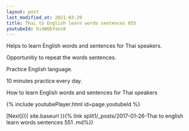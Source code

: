```yaml
---
layout: post
last_modified_at: 2021-03-29
title: Thai to English learn words sentences 655 
youtubeId: hi4WOkYavc0
---
```

 
 
Helps to learn English words and sentences for Thai speakers.

Opportunitiy to repeat the words sentences. 

Practice English language. 
 
10 minutes practice every day. 
 
How to learn English words and sentences for Thai speakers 
 
{% include youtubePlayer.html id=page.youtubeId %}
 
 
[Next]({{ site.baseurl }}{% link  split1/_posts/2017-01-26-Thai to english learn words sentences 551 .md%})
 
